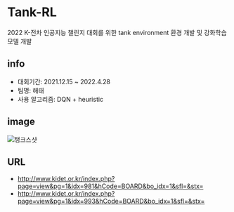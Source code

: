 # Tank-RL

2022 K-전차 인공지능 챌린지 대회를 위한 tank environment 환경 개발 및 강화학습 모델 개발

## info

- 대회기간: 2021.12.15 ~ 2022.4.28
- 팀명: 해태
- 사용 알고리즘: DQN + heuristic

## image

![탱크스샷](https://user-images.githubusercontent.com/25413312/165021689-4c6f3a29-ae71-4913-933d-e49991c0725b.png)

## URL

- http://www.kidet.or.kr/index.php?page=view&pg=1&idx=981&hCode=BOARD&bo_idx=1&sfl=&stx=
- http://www.kidet.or.kr/index.php?page=view&pg=1&idx=993&hCode=BOARD&bo_idx=1&sfl=&stx=
